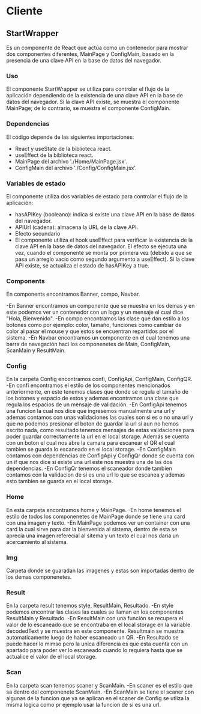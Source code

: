 # Cliente

## StartWrapper

Es un componente de React que actúa como un contenedor para mostrar dos componentes diferentes, MainPage y ConfigMain, basado en la presencia de una clave API en la base de datos del navegador.

### Uso
El componente StartWrapper se utiliza para controlar el flujo de la aplicación dependiendo de la existencia de una clave API en la base de datos del navegador. Si la clave API existe, se muestra el componente MainPage; de lo contrario, se muestra el componente ConfigMain.

### Dependencias
El código depende de las siguientes importaciones:
- React y useState de la biblioteca react.
- useEffect de la biblioteca react.
- MainPage del archivo './Home/MainPage.jsx'.
- ConfigMain del archivo './Config/ConfigMain.jsx'.

### Variables de estado
El componente utiliza dos variables de estado para controlar el flujo de la aplicación:
- hasAPIKey (booleano): indica si existe una clave API en la base de datos del navegador.
- APIUrl (cadena): almacena la URL de la clave API.
- Efecto secundario
- El componente utiliza el hook useEffect para verificar la existencia de la clave API en la base de datos del navegador. El efecto se ejecuta una vez, cuando el componente se monta por primera vez (debido a que se pasa un arreglo vacío como segundo argumento a useEffect). Si la clave API existe, se actualiza el estado de hasAPIKey a true.
### Components
 En components encontramos Banner, compo, Navbar.

 -En Banner encontramos un componente que se muestra en los demas y en este podemos ver un contenedor con un logo y un mensaje el cual dice "Hola, Bienvenido".
 -En compo encontramos las clase que dan estilo a los botones como por ejemplo: color, tamaño, funciones como cambiar de color al pasar el mouse y que estos se encuentran repartidos por el sistema.
 -En Navbar encontramos un componente en el cual tenemos una barra de navegación haci los componenetes de Main, ConfigMain, ScanMain y ResultMain.

### Config
En la carpeta Config encontramos confi, ConfigApi, ConfigMain, ConfigQR.
-En confi encontramos el estilo de los componentes mencionados anteriormente, en este tenemos clases que donde se regula el tamaño de los botones y espacio de estos y ademas encontramos una clase que regula los espacios de un mensaje de validación.
-En ConfigApi tenemos una funcion la cual nos dice que ingresemos manualmente una url y  ademas contamos con unas validaciones las cuales son si es o no una url y que no podemos presionar el boton de guardar la url si aun no hemos escrito nada, como resultado tenemos mensajes de estas validaciones para poder guardar correctamente la url en el local storage.
Además se cuenta con un boton el cual nos abre la camara para escanear el QR el cual tambien se guarda lo escaneado en el local storage.
-En ConfigMain contamos con dependencias de ConfigApi y ConfigQr donde se cuenta con un if que nos dice si existe una url este nos muestra una de las dos dependencias.
-En ConfigQr tenemos el scaneador donde tambien contamos con la validacion de si es una url lo que se escanea y ademas esto tambien se guarda en el local storage.

### Home
En esta carpeta encontramos home y MainPage.
-En home tenemos el estilo de todos los componenetes de MainPage donde se tiene una card con una imagen y texto.
-En MainPage podemos ver un container con una card la cual sirve para dar la bienvenida al sistema, dentro de esta se aprecia una imagen referecial al sitema y un texto el cual nos daria un acercamiento al sistema.

### Img
Carpeta donde se guaradan las imagenes y estas son importadas dentro de los demas componenetes.

### Result
En la carpeta result tenemos style, ResultMain, Resultado.
-En style podemos encontrar las clases las cuales se llaman en los componentes ResultMain y Resultado.
-En ResultMain con una función se recupera el valor de lo escaneado que se encontraba en el local storage en la variable decodedText y se muestra en este componente. Resultmain se muestra automaticamente luego de haber escaneado un QR.
-En Resultado se puede hacer lo mimso pero la unica diferencia es que esta cuenta con un apartado para poder ver lo escaneado cuando lo requiera hasta que se actualice el valor de el local storage. 

### Scan
En la carpeta scan tenemos scaner y ScanMain.
-En scaner es el estilo que sa dentro del componenete ScanMain.
-En ScanMain se tiene el scaner con algunas de la funcion que ya se aplican en el scaner de Config se utliza la misma logica como pr ejemplo usar la funcion de si es una url.